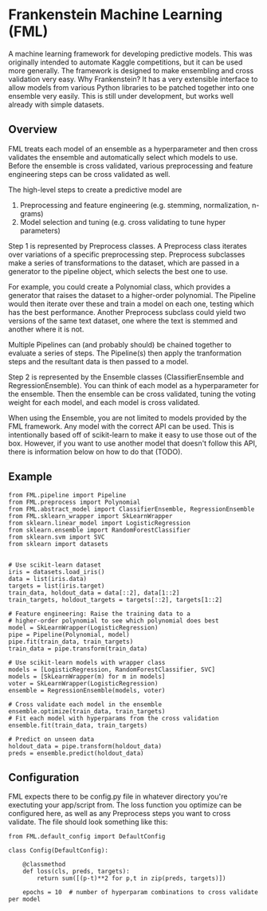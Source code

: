 # Frankenstein Machine Learning (FML)

A machine learning framework for developing predictive models. This was originally intended to automate Kaggle competitions, but it can be used more generally. The framework is designed to make ensembling and cross validation very easy. Why Frankenstein? It has a very extensible interface to allow models from various Python libraries to be patched together into one ensemble very easily. This is still under development, but works well already with simple datasets.


## Overview

FML treats each model of an ensemble as a hyperparameter and then cross validates the ensemble and automatically select which models to use. Before the ensemble is cross validated, various preprocessing and feature engineering steps can be cross validated as well.

The high-level steps to create a predictive model are

1. Preprocessing and feature engineering (e.g. stemming, normalization, n-grams)
2. Model selection and tuning (e.g. cross validating to tune hyper parameters)

Step 1 is represented by Preprocess classes. A Preprocess class iterates over variations of a specific preprocessing step. Preprocess subclasses make a series of transformations to the dataset, which are passed in a generator to the pipeline object, which selects the best one to use.

For example, you could create a Polynomial class, which provides a generator that raises the dataset to a higher-order polynomial. The Pipeline would then iterate over these and train a model on each one, testing which has the best performance. Another Preprocess subclass could yield two versions of the same text dataset, one where the text is stemmed and another where it is not.

Multiple Pipelines can (and probably should) be chained together to evaluate a series of steps. The Pipeline(s) then apply the tranformation steps and the resultant data is then passed to a model.

Step 2 is represented by the Ensemble classes (ClassifierEnsemble and RegressionEnsemble). You can think of each model as a hyperparameter for the ensemble. Then the ensemble can be cross validated, tuning the voting weight for each model, and each model is cross validated.

When using the Ensemble, you are not limited to models provided by the FML framework. Any model with the correct API can be used. This is intentionally based off of scikit-learn to make it easy to use those out of the box. However, if you want to use another model that doesn't follow this API, there is information below on how to do that (TODO).


## Example

```
from FML.pipeline import Pipeline
from FML.preprocess import Polynomial
from FML.abstract_model import ClassifierEnsemble, RegressionEnsemble
from FML.sklearn_wrapper import SkLearnWrapper
from sklearn.linear_model import LogisticRegression
from sklearn.ensemble import RandomForestClassifier
from sklearn.svm import SVC
from sklearn import datasets


# Use scikit-learn dataset
iris = datasets.load_iris()
data = list(iris.data)
targets = list(iris.target)
train_data, holdout_data = data[::2], data[1::2]
train_targets, holdout_targets = targets[::2], targets[1::2]

# Feature engineering: Raise the training data to a
# higher-order polynomial to see which polynomial does best
model = SkLearnWrapper(LogisticRegression)
pipe = Pipeline(Polynomial, model)
pipe.fit(train_data, train_targets)
train_data = pipe.transform(train_data)

# Use scikit-learn models with wrapper class
models = [LogisticRegression, RandomForestClassifier, SVC]
models = [SkLearnWrapper(m) for m in models]
voter = SkLearnWrapper(LogisticRegression)
ensemble = RegressionEnsemble(models, voter)

# Cross validate each model in the ensemble
ensemble.optimize(train_data, train_targets)
# Fit each model with hyperparams from the cross validation
ensemble.fit(train_data, train_targets)

# Predict on unseen data
holdout_data = pipe.transform(holdout_data)
preds = ensemble.predict(holdout_data)
```


## Configuration

FML expects there to be config.py file in whatever directory you're exectuting your app/script from. The loss function you optimize can be configured here, as well as any Preprocess steps you want to cross validate. The file should look something like this:

```
from FML.default_config import DefaultConfig

class Config(DefaultConfig):

    @classmethod
    def loss(cls, preds, targets):
        return sum([(p-t)**2 for p,t in zip(preds, targets)])

    epochs = 10  # number of hyperparam combinations to cross validate per model
```
